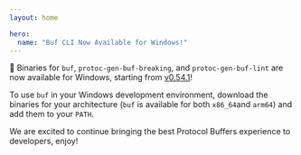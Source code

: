 ```yaml
---
layout: home

hero:
  name: "Buf CLI Now Available for Windows!"
---
```


🎉 Binaries for `buf`, `protoc-gen-buf-breaking`, and `protoc-gen-buf-lint` are now available for Windows, starting from [v0.54.1](https://github.com/bufbuild/buf/releases/tag/v0.54.1)!

To use `buf` in your Windows development environment, download the binaries for your architecture (`buf` is available for both `x86_64`and `arm64`) and add them to your `PATH`.

We are excited to continue bringing the best Protocol Buffers experience to developers, enjoy!

‍
